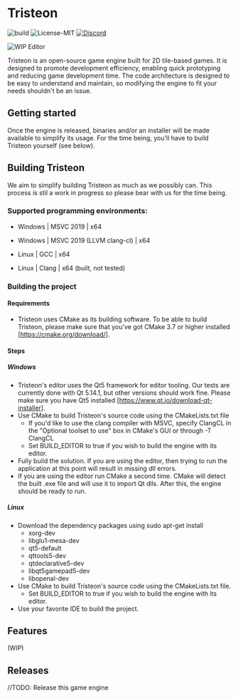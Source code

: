 # Tristeon
![build](https://github.com/Tristeon/Tristeon/workflows/CMake/badge.svg)
![License-MIT](https://img.shields.io/github/license/Tristeon/Tristeon)
[![Discord](https://img.shields.io/static/v1?label=Discord&message=Join%20The%20Discord!&color=white&logo=discord)](https://discord.gg/SyeHrsC)

![WIP Editor](https://i.imgur.com/r0YxMIB.png)

Tristeon is an open-source game engine built for 2D tile-based games. It is designed to promote development efficiency, enabling quick prototyping and reducing game development time. The code architecture is designed to be easy to understand and maintain, so modifying the engine to fit your needs shouldn't be an issue.

## Getting started
Once the engine is released, binaries and/or an installer will be made available to simplify its usage. For the time being, you'll have to build Tristeon yourself (see below).

## Building Tristeon
We aim to simplify building Tristeon as much as we possibly can. This process is stil a work in progress so please bear with us for the time being.

### Supported programming environments:
- Windows | MSVC 2019 | x64
- Windows | MSVC 2019 (LLVM clang-cl) | x64

- Linux | GCC | x64
- Linux | Clang | x64 (built, not tested)

### Building the project

#### Requirements
- Tristeon uses CMake as its building software. To be able to build Tristeon, please make sure that you've got CMake 3.7 or higher installed [https://cmake.org/download/].

#### Steps
##### Windows
- Tristeon's editor uses the Qt5 framework for editor tooling. Our tests are currently done with Qt 5.14.1, but other versions should work fine. Please make sure you have Qt5 installed [https://www.qt.io/download-qt-installer].
- Use CMake to build Tristeon's source code using the CMakeLists.txt file
  - If you'd like to use the clang compiler with MSVC, specify ClangCL in the "Optional toolset to use" box in CMake's GUI or through -T ClangCL
  - Set BUILD_EDITOR to true if you wish to build the engine with its editor.
- Fully build the solution. If you are using the editor, then trying to run the application at this point will result in missing dll errors.
- If you are using the editor run CMake a second time. CMake will detect the built .exe file and will use it to import Qt dlls. 
After this, the engine should be ready to run.

##### Linux
- Download the dependency packages using sudo apt-get install
    - xorg-dev 
    - libglu1-mesa-dev
    - qt5-default
    - qttools5-dev
    - qtdeclarative5-dev
    - libqt5gamepad5-dev 
    - libopenal-dev
- Use CMake to build Tristeon's source code using the CMakeLists.txt file.
  - Set BUILD_EDITOR to true if you wish to build the engine with its editor.
- Use your favorite IDE to build the project.

## Features
(WIP)

## Releases
//TODO: Release this game engine 
